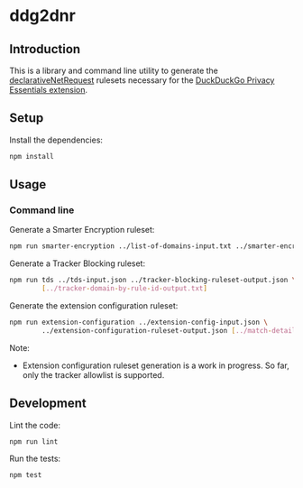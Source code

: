 # ddg2dnr

## Introduction

This is a library and command line utility to generate the [declarativeNetRequest][1]
rulesets necessary for the [DuckDuckGo Privacy Essentials extension][2].


## Setup

Install the dependencies:

```bash
npm install
```

## Usage

### Command line

Generate a Smarter Encryption ruleset:

```bash
npm run smarter-encryption ../list-of-domains-input.txt ../smarter-encryption-ruleset-output.json
```

Generate a Tracker Blocking ruleset:

```bash
npm run tds ../tds-input.json ../tracker-blocking-ruleset-output.json \
        [../tracker-domain-by-rule-id-output.txt]
```

Generate the extension configuration ruleset:

```bash
npm run extension-configuration ../extension-config-input.json \
        ../extension-configuration-ruleset-output.json [../match-details-by-rule-id-output.json]
```

Note:
 - Extension configuration ruleset generation is a work in progress. So far,
   only the tracker allowlist is supported.

## Development

Lint the code:

```bash
npm run lint
```

Run the tests:

```bash
npm test
```

[1]: https://developer.chrome.com/docs/extensions/reference/declarativeNetRequest/
[2]: https://github.com/duckduckgo/duckduckgo-privacy-extension/
